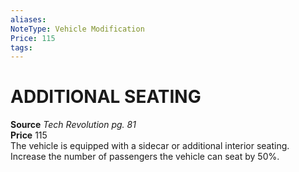 ```yaml
---
aliases: 
NoteType: Vehicle Modification
Price: 115
tags: 
---
```

# ADDITIONAL SEATING
**Source** _Tech Revolution pg. 81_  
**Price** 115  
The vehicle is equipped with a sidecar or additional interior seating. Increase the number of passengers the vehicle can seat by 50%.